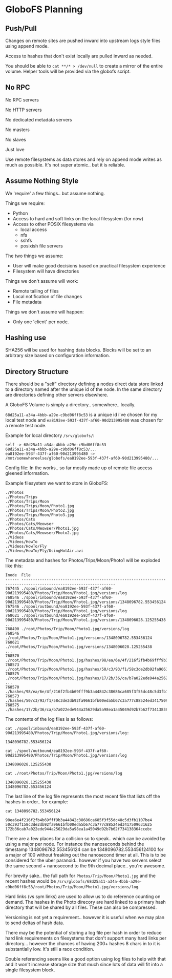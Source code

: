 GloboFS Planning
================

Push/Pull
---------

Changes on remote sites are pushed inward into upstream logs style files using 
append mode.

Access to hashes that don't exist locally are pulled inward as needed.

You should be able to `cat **/* > /dev/null` to create a mirror of the entire 
volume.  Helper tools will be provided via the globofs script.

No RPC
------

No RPC servers

No HTTP servers

No dedicated metadata servers

No masters

No slaves

Just love

Use remote filesystems as data stores and rely on append mode writes as much as 
possible.  It's not super atomic.. but it is reliable.

Assume Nothing Style
--------------------

We 'require' a few things.. but assume nothing.

Things we require:

- Python
- Access to hard and soft links on the local filesystem (for now)
- Access to other POSIX filesystems via
  - local access
  - nfs
  - sshfs
  - posixish file servers

The two things we assume:

- User will make good decisions based on practical filesystem experience
- Filesystem will have directories

Things we don't assume will work:

- Remote tailing of files
- Local notification of file changes
- File metadata

Things we don't assume will happen:

- Only one 'client' per node.

Hashing use
-----------

SHA256 will be used for hashing data blocks.  Blocks will be set to an arbitrary 
size based on configuration information.

Directory Structure
-------------------

There should be a "self" directory defining a nodes direct data store linked to 
a directory named after the unique id of the node. In the same directory are 
directories defining other servers elsewhere.

A GloboFS Volume is simply a directory.. somewhere.. locally.

```68d25a11-a34a-4bbb-a29e-c9bd06ff8c53``` is a unique id i've chosen for my 
local test node and ```ea8192ee-593f-437f-af60-90d213995480``` was chosen for a 
remote test node.

Example for local directory ```/srv/globofs/```:

```
self -> 68d25a11-a34a-4bbb-a29e-c9bd06ff8c53
68d25a11-a34a-4bbb-a29e-c9bd06ff8c53/...
ea8192ee-593f-437f-af60-90d213995480 -> /mnt/somewhereelse/globofs/ea8192ee-593f-437f-af60-90d213995480/...
```

Config file: In the works.. so far mostly made up of remote file access gleened 
information.

Example filesystem we want to store in GloboFS:

```
./Photos
./Photos/Trips
./Photos/Trips/Moon
./Photos/Trips/Moon/Photo1.jpg
./Photos/Trips/Moon/Photo2.jpg
./Photos/Trips/Moon/Photo3.jpg
./Photos/Cats
./Photos/Cats/Meowser
./Photos/Cats/Meowser/Photo1.jpg
./Photos/Cats/Meowser/Photo2.jpg
./Videos
./Videos/HowTo
./Videos/HowTo/Fly
./Videos/HowTo/Fly/UsingHotAir.avi
```

The metadata and hashes for Photos/Trips/Moon/Photo1 will be exploded like this:

```
Inode  File
------ ---------------------------------------------------------------------------------------------------------------
767445 ./spool/inbound/ea8192ee-593f-437f-af60-90d213995480/Photos/Trip/Moon/Photo1.jpg/versions/log
768546 ./spool/inbound/ea8192ee-593f-437f-af60-90d213995480/Photos/Trip/Moon/Photo1.jpg/versions/1348096782.553456124
767546 ./spool/outbound/ea8192ee-593f-437f-af60-90d213995480/Photos/Trip/Moon/Photo1.jpg/versions/log
768621 ./spool/outbound/ea8192ee-593f-437f-af60-90d213995480/Photos/Trip/Moon/Photo1.jpg/versions/1348096028.125255438
...
768490 ./root/Photos/Trip/Moon/Photo1.jpg/versions/log
768546 ./root/Photos/Trip/Moon/Photo1.jpg/versions/1348096782.553456124
768621 ./root/Photos/Trip/Moon/Photo1.jpg/versions/1348096028.125255438
...
768570 ./root/Photos/Trip/Moon/Photo1.jpg/hashes/98/ea/6e/4f/216f2fb4b69fff9b3a44842c38686ca685f3f55dc48c5d3fb1107be4
768573 ./root/Photos/Trip/Moon/Photo1.jpg/hashes/50/c3/93/f1/58c3de2db92fa9661bfb00eda5b67c3a777c88524ed3417509631625
768575 ./root/Photos/Trip/Moon/Photo1.jpg/hashes/17/2b/36/ca/b7a022ede944a25629da5a98ea1a45049d92b7b62f734138364ccebc
...
768570 ./hashes/98/ea/6e/4f/216f2fb4b69fff9b3a44842c38686ca685f3f55dc48c5d3fb1107be4
768573 ./hashes/50/c3/93/f1/58c3de2db92fa9661bfb00eda5b67c3a777c88524ed3417509631625
768575 ./hashes/17/2b/36/ca/b7a022ede944a25629da5a98ea1a45049d92b7b62f734138364ccebc
```

The contents of the log files is as follows:
```
cat ./spool/inbound/ea8192ee-593f-437f-af60-90d213995480/Photos/Trip/Moon/Photo1.jpg/versions/log:

1348096782.553456124

cat ./spool/outbound/ea8192ee-593f-437f-af60-90d213995480/Photos/Trip/Moon/Photo1.jpg/versions/log

1348096028.125255438

cat ./root/Photos/Trip/Moon/Photo1.jpg/versions/log

1348096028.125255438
1348096782.553456124
```
The last line of the log file represents the most recent file that lists off 
the hashes in order.. for example:

```
cat 1348096782.553456124

98ea6e4f216f2fb4b69fff9b3a44842c38686ca685f3f55dc48c5d3fb1107be4
50c393f158c3de2db92fa9661bfb00eda5b67c3a777c88524ed3417509631625
172b36cab7a022ede944a25629da5a98ea1a45049d92b7b62f734138364ccebc
```

There are a few places for a collision so to speak.. which can be avoided by 
using a major per node.  For instance the nanoseconds behind the timestamp
1348096782.553456124 can be 1348096782.553456124100 for a major of 100 without 
freaking out the nanosecond timer at all.  This is to be considered for the uber 
paranoid.. however if you have two servers select the same second + nanosecond 
to the 9th decimal place.. you're awesome.

For brevity sake.. the full path for ```Photos/Trip/Moon/Photo1.jpg``` and the 
recent hashes would be ```/srv/globofs/68d25a11-a34a-4bbb-a29e-c9bd06ff8c53/root/Photos/Trip/Moon/Photo1.jpg/versions/log```.

Hard links (vs sym links) are used to allow us to do reference counting on 
demand.  The hashes in the Photo direcory are hard linked to a primary hash 
directory that will be shared by all files.  These can also be compressed.

Versioning is not yet a requirement.. however it is useful when we may plan to 
send deltas of hash data.

There may be the potential of storing a log file per hash in order to reduce 
hard link requirements on filesystems that don't support many hard links per 
directory... however the chances of having 200+ hashes 8 chars in to it is 
substantially low.  It's still a race condition.

Double referencing seems like a good option using log files to help with that 
and it won't increase storage size that much since lots of data will fit into a 
single filesystem block.
